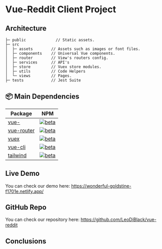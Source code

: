 
# Vue-Reddit Client Project

## Architecture

```text
├─ public             // Static assets.
├─ src
│  ├─ assets        // Assets such as images or font files.
│  ├─ components    // Universal Vue components.
│  ├─ router        // View's routers config.
│  ├─ services      // API's
│  ├─ store         // Vuex store modules.
│  ├─ utils         // Code Helpers
│  └─ views         // Pages.
├─ tests            // Jest Suite
```

## :package: Main Dependencies

| Package | NPM |
| ------- | --- |
| [vue-](https://www.npmjs.com/package/vue) | [![beta](https://img.shields.io/npm/v/vue.svg?sanitize=true)](https://www.npmjs.com/package/vue)
| [vue-router](https://www.npmjs.com/package/vue-router) | [![beta](https://img.shields.io/npm/v/vue-router/next.svg)](https://www.npmjs.com/package/vue-router)
| [vuex](https://www.npmjs.com/package/vuex) | [![beta](https://img.shields.io/circleci/project/vuejs/vue-cli/master.svg)](https://www.npmjs.com/package/vuex)
| [vue-cli](https://www.npmjs.com/package/vue-cli) | [![beta](https://img.shields.io/circleci/project/vuejs/vue-cli/master.svg)](https://www.npmjs.com/package/vue-cli)
| [tailwind](https://www.npmjs.com/package/tailwindcss) | [![beta](https://img.shields.io/circleci/project/vuejs/vue-cli/master.svg)](https://www.npmjs.com/package/tailwindcss)

## Live Demo

You can check our demo here: https://wonderful-goldstine-f1701e.netlify.app/

## GitHub Repo

You can check our repository here: https://github.com/LeoDiBlack/vue-reddit

## Conclusions
